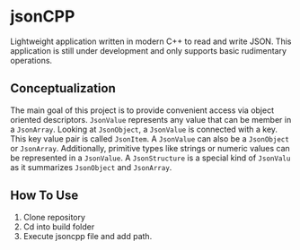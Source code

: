 # jsonCPP
Lightweight application written in modern C++ to read and write JSON.
This application is still under development and only supports basic rudimentary operations.

## Conceptualization
The main goal of this project is to provide convenient access via object oriented descriptors.
```JsonValue``` represents any value that can be member in a ```JsonArray```. 
Looking at ```JsonObject```, a ```JsonValue``` is connected with a key. 
This key value pair is called ```JsonItem```. A ```JsonValue``` can also be a ```JsonObject``` or ```JsonArray```.
Additionally, primitive types like strings or numeric values can be represented in a ```JsonValue```.
A ```JsonStructure``` is a special kind of ```JsonValu``` as it summarizes ```JsonObject``` and ```JsonArray```.

## How To Use
1. Clone repository
2. Cd into build folder
3. Execute jsoncpp file and add path.